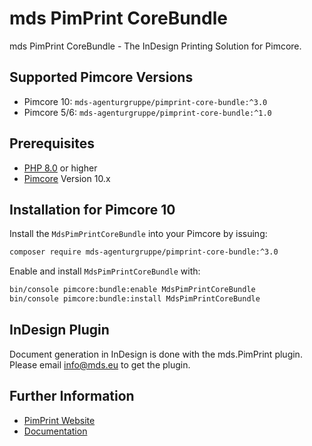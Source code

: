 # mds PimPrint CoreBundle

mds PimPrint CoreBundle - The InDesign Printing Solution for Pimcore.

## Supported Pimcore Versions

- Pimcore 10: `mds-agenturgruppe/pimprint-core-bundle:^3.0`
- Pimcore 5/6: `mds-agenturgruppe/pimprint-core-bundle:^1.0`

## Prerequisites

- [PHP 8.0](https://secure.php.net/) or higher
- [Pimcore](https://github.com/pimcore/pimcore) Version 10.x

## Installation for Pimcore 10

Install the `MdsPimPrintCoreBundle` into your Pimcore by issuing:

```bash
composer require mds-agenturgruppe/pimprint-core-bundle:^3.0
```

Enable and install `MdsPimPrintCoreBundle` with:

```bash
bin/console pimcore:bundle:enable MdsPimPrintCoreBundle
bin/console pimcore:bundle:install MdsPimPrintCoreBundle
```

## InDesign Plugin

Document generation in InDesign is done with the mds.PimPrint plugin. Please email <a href="mailto:info@mds.eu?subject=PimPrint Plugin">info@mds.eu</a> to get the plugin.

## Further Information

* [PimPrint Website](https://pimprint.mds.eu)
* [Documentation](https://pimprint.mds.eu/docs)
